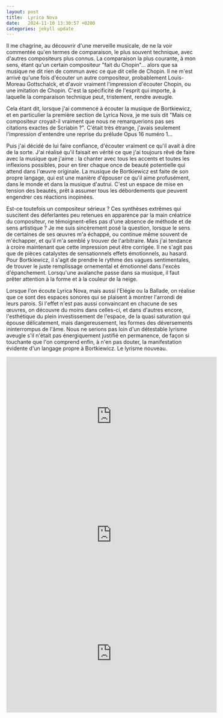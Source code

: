 ```yaml
---
layout: post
title:  Lyrica Nova
date:   2024-11-10 13:30:57 +0200
categories: jekyll update
---
```


Il me chagrine, au découvrir d'une merveille musicale, de ne la voir commentée qu'en termes de comparaison, le plus souvent technique, avec d'autres compositeurs plus connus. La comparaison la plus courante, à mon sens, étant qu'un certain compositeur "fait du Chopin"... alors que sa musique ne dit rien de commun avec ce que dit celle de Chopin. Il ne m'est arrivé qu'une fois d'écouter un autre compositeur, probablement Louis-Moreau Gottschalck, et d'avoir vraiment l'impression d'écouter Chopin, ou une imitation de Chopin. C'est la spécificité de l'esprit qui importe, à laquelle la comparaison technique peut, tristement, rendre aveugle.

Cela étant dit, lorsque j'ai commencé à écouter la musique de Bortkiewicz, et en particulier la première section de Lyrica Nova, je me suis dit "Mais ce compositeur croyait-il vraiment que nous ne remarquerions pas ses citations exactes de Scriabin ?". C'était très étrange, j'avais seulement l'impression d'entendre une reprise du prélude Opus 16 numéro 1...

Puis j'ai décidé de lui faire confiance, d'écouter vraiment ce qu'il avait à dire de la sorte. J'ai réalisé qu'il faisait en vérité ce que j'ai toujours rêvé de faire avec la musique que j'aime : la chanter avec tous les accents et toutes les inflexions possibles, pour en tirer chaque once de beauté potentielle qui attend dans l'œuvre originale. La musique de Bortkiewicz est faite de son propre langage, qui est une manière d'épouser ce qu'il aime profusément, dans le monde et dans la musique d'autrui. C'est un espace de mise en tension des beautés, prêt à assumer tous les débordements que peuvent engendrer ces réactions inopinées.

Est-ce toutefois un compositeur sérieux ? Ces synthèses extrêmes qui suscitent des déferlantes peu retenues en apparence par la main créatrice du compositeur, ne témoignent-elles pas d'une absence de méthode et de sens artistique ? Je me suis sincèrement posé la question, lorsque le sens de certaines de ses œuvres m'a échappé, ou continue même souvent de m'échapper, et qu'il m'a semblé y trouver de l'arbitraire. Mais j'ai tendance à croire maintenant que cette impression peut être corrigée. Il ne s'agit pas que de pièces catalystes de sensationnels effets émotionnels, au hasard. Pour Bortkiewicz, il s'agit de prendre le rythme des vagues sentimentales, de trouver le juste remplissage ornemental et émotionnel dans l'excès d'épanchement. Lorsqu'une avalanche passe dans sa musique, il faut prêter attention à la forme et à la couleur de la neige.

Lorsque l'on écoute Lyrica Nova, mais aussi l'Elégie ou la Ballade, on réalise que ce sont des espaces sonores qui se plaisent à montrer l'arrondi de leurs parois. Si l'effet n'est pas aussi convaincant en chacune de ses œuvres, on découvre du moins dans celles-ci, et dans d'autres encore, l'esthétique du plein investissement de l'espace, de la quasi saturation qui épouse délicatement, mais dangereusement, les formes des déversements ininterrompus de l'âme. Nous ne serions pas loin d'un détestable lyrisme aveugle s'il n'était pas énergiquement justifié en permanence, de façon si touchante que l'on comprend enfin, à n'en pas douter, la manifestation évidente d'un langage propre à Bortkiewicz. Le lyrisme nouveau.

<iframe width="560" height="315" src="https://www.youtube.com/embed/vdd5xVHyY_0?si=sQwfK7lgnZj3uvlo" title="YouTube video player" frameborder="0" allow="accelerometer; autoplay; clipboard-write; encrypted-media; gyroscope; picture-in-picture; web-share" referrerpolicy="strict-origin-when-cross-origin" allowfullscreen></iframe>

<iframe width="560" height="315" src="https://www.youtube.com/embed/6XzW_upL26o?si=BB-mJ5rHsKtNgQzT" title="YouTube video player" frameborder="0" allow="accelerometer; autoplay; clipboard-write; encrypted-media; gyroscope; picture-in-picture; web-share" referrerpolicy="strict-origin-when-cross-origin" allowfullscreen></iframe>

<iframe width="560" height="315" src="https://www.youtube.com/embed/edNRFEu-6GI?si=rUNkgFSuJmUjQtfY" title="YouTube video player" frameborder="0" allow="accelerometer; autoplay; clipboard-write; encrypted-media; gyroscope; picture-in-picture; web-share" referrerpolicy="strict-origin-when-cross-origin" allowfullscreen></iframe>